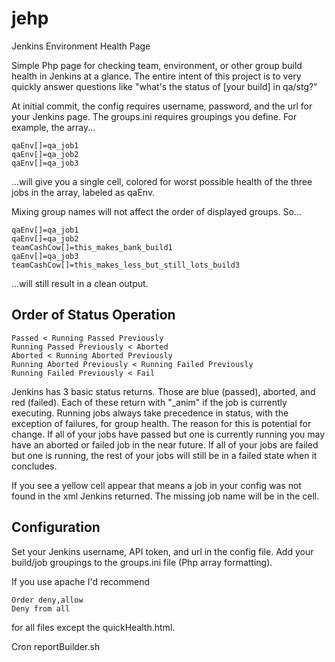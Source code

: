 jehp
====

Jenkins Environment Health Page

Simple Php page for checking team, environment, or other group build health in Jenkins at a glance.
The entire intent of this project is to very quickly answer questions like "what's the status of [your build] in qa/stg?"

At initial commit, the config requires username, password, and the url for your Jenkins page.
The groups.ini requires groupings you define. For example, the array...
```
qaEnv[]=qa_job1
qaEnv[]=qa_job2
qaEnv[]=qa_job3
```
...will give you a single cell, colored for worst possible health of the three jobs in the array, labeled as qaEnv.

Mixing group names will not affect the order of displayed groups. So...
```
qaEnv[]=qa_job1
qaEnv[]=qa_job2
teamCashCow[]=this_makes_bank_build1
qaEnv[]=qa_job3
teamCashCow[]=this_makes_less_but_still_lots_build3
```
...will still result in a clean output.

Order of Status Operation
-------------------------
```
Passed < Running Passed Previously
Running Passed Previously < Aborted
Aborted < Running Aborted Previously
Running Aborted Previously < Running Failed Previously 
Running Failed Previously < Fail
```

Jenkins has 3 basic status returns. Those are blue (passed), aborted, and red (failed). Each of these return with "_anim" if the job is currently executing.
Running jobs always take precedence in status, with the exception of failures, for group health. The reason for this is potential for change. If all of your jobs have passed but one is currently running you may have an aborted or failed job in the near future. If all of your jobs are failed but one is running, the rest of your jobs will still be in a failed state when it concludes.

If you see a yellow cell appear that means a job in your config was not found in the xml Jenkins returned. The missing job name will be in the cell.

Configuration
-------------
Set your Jenkins username, API token, and url in the config file.
Add your build/job groupings to the groups.ini file (Php array formatting).

If you use apache I'd recommend
```
Order deny,allow
Deny from all
```
for all files except the quickHealth.html.

Cron reportBuilder.sh


